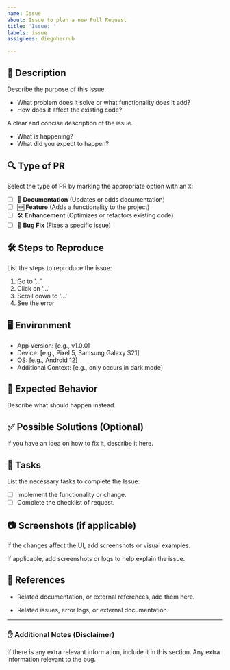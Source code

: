 ```yaml
---
name: Issue
about: Issue to plan a new Pull Request
title: 'Issue: '
labels: issue
assignees: diegoherrub

---
```


## 📝 Description
Describe the purpose of this Issue.
- What problem does it solve or what functionality does it add?
- How does it affect the existing code?

A clear and concise description of the issue.
- What is happening?
- What did you expect to happen?

## 🔍 Type of PR
Select the type of PR by marking the appropriate option with an `X`:
- [ ] 📖 **Documentation** (Updates or adds documentation)
- [ ] 🆕 **Feature** (Adds a functionality to the project)
- [ ] 🛠 **Enhancement** (Optimizes or refactors existing code)
- [ ] 🐞 **Bug Fix** (Fixes a specific issue)

## 🛠 Steps to Reproduce
List the steps to reproduce the issue:
1. Go to '...'
2. Click on '...'
3. Scroll down to '...'
4. See the error

## 🖥️ Environment
- App Version: [e.g., v1.0.0]
- Device: [e.g., Pixel 5, Samsung Galaxy S21]
- OS: [e.g., Android 12]
- Additional Context: [e.g., only occurs in dark mode]

## 📌 Expected Behavior
Describe what should happen instead.

## ✅ Possible Solutions (Optional)
If you have an idea on how to fix it, describe it here.


## 📌 Tasks
List the necessary tasks to complete the Issue:
- [ ] Implement the functionality or change.
- [ ] Complete the checklist of request.

## 📷 Screenshots (if applicable)
If the changes affect the UI, add screenshots or visual examples.

If applicable, add screenshots or logs to help explain the issue.

## 🔗 References
- Related documentation, or external references, add them here.

- Related issues, error logs, or external documentation.

---

### ✋ Additional Notes (Disclaimer)
If there is any extra relevant information, include it in this section.
Any extra information relevant to the bug.
